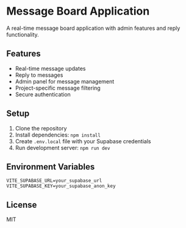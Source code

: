 # Message Board Application

A real-time message board application with admin features and reply functionality.

## Features

- Real-time message updates
- Reply to messages
- Admin panel for message management
- Project-specific message filtering
- Secure authentication

## Setup

1. Clone the repository
2. Install dependencies: `npm install`
3. Create `.env.local` file with your Supabase credentials
4. Run development server: `npm run dev`

## Environment Variables

```env
VITE_SUPABASE_URL=your_supabase_url
VITE_SUPABASE_KEY=your_supabase_anon_key
```

## License

MIT